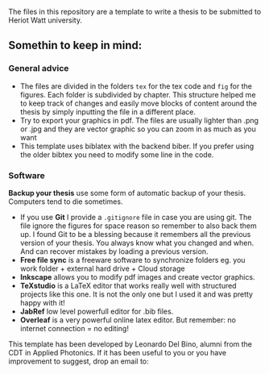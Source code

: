The files in this repository are a template to write a thesis to be submitted to Heriot Watt university.

## Somethin to keep in mind:

### General advice

- The files are divided in the folders `tex` for the tex code and `fig` for the figures. Each folder is subdivided by chapter. This structure helped me to keep track of changes and easily move blocks of content around the thesis by simply inputting the file in a different place.
- Try to export your graphics in pdf. The files are usually lighter than .png or .jpg and they are vector graphic so you can zoom in as much as you want
- This template uses biblatex with the backend biber. If you prefer using the older bibtex you need to modify some line in the code.



### Software

**Backup your thesis** use some form of automatic backup of your thesis. Computers tend to die sometimes. 

- If you use **Git** I provide a `.gitignore` file in case you are using git. The file ignore the figures for space reason so remember to also back them up. I found Git to be a blessing because it remembers all the previous version of your thesis. You always know what you changed and when. And can recover mistakes by loading a previous version. 
- **Free file sync** is a freeware software to synchronize folders eg. you work folder + external hard drive + Cloud storage
- **Inkscape** allows you to modify pdf images and create vector graphics.
- **TeXstudio** is a LaTeX editor that works really well with structured projects like this one. It is not the only one but I used it and was pretty happy with it!
- **JabRef** low level powerfull editor for .bib files.
- **Overleaf** is a very powerful online latex editor. But remember: no internet connection = no editing!

This template has been developed by Leonardo Del Bino, alumni from the CDT in Applied Photonics. If it has been useful to you or you have improvement to suggest, drop an email to: